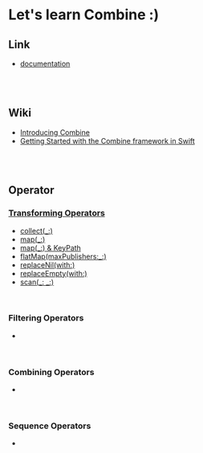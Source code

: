 # Let's learn Combine :)

## Link
- <a href="https://developer.apple.com/documentation/Combine">documentation</a>

<br>
<br>

## Wiki
- <a href="https://github.com/kyeoeol/combine-learning/wiki/Introducing-Combine">Introducing Combine</a>
- <a href="https://github.com/kyeoeol/combine-learning/wiki/Getting-Started-with-the-Combine-framework-in-Swift">Getting Started with the Combine framework in Swift</a>

<br>
<br>

## Operator

### <a href="https://github.com/kyeoeol/combine-learning/blob/main/CombineTransformingOperators.playground/Contents.swift">Transforming Operators</a>
- <a href="https://developer.apple.com/documentation/combine/publisher/collect(_:)">collect(_:)</a>
- <a href="https://developer.apple.com/documentation/combine/publisher/map(_:)-99evh">map(_:)</a>
- <a href="https://developer.apple.com/documentation/combine/publisher/map(_:)-6sm0a">map(_:) & KeyPath</a>
- <a href="https://developer.apple.com/documentation/combine/future/flatmap(maxpublishers:_:)-61pe1">flatMap(maxPublishers:_:)</a>
- <a href="https://developer.apple.com/documentation/combine/just/replacenil(with:)">replaceNil(with:)</a>
- <a href="https://developer.apple.com/documentation/combine/publisher/replaceempty(with:)">replaceEmpty(with:)</a>
- <a href="https://developer.apple.com/documentation/combine/publisher/scan(_:_:)">scan(_: _:)</a>

<br>

### Filtering Operators
- <a href=""></a>

<br>

### Combining Operators
- <a href=""></a>

<br>

### Sequence Operators
- <a href=""></a>
